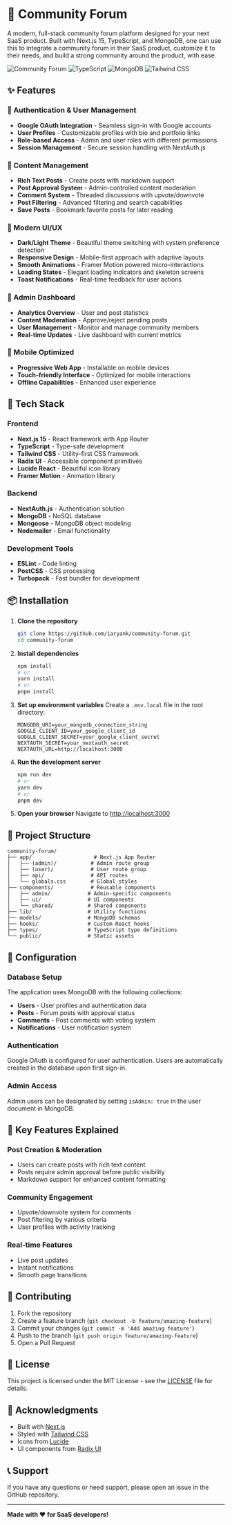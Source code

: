# 🏥 Community Forum

A modern, full-stack community forum platform designed for your next SaaS product. Built with Next.js 15, TypeScript, and MongoDB, one can use this to integrate a community forum in their SaaS product, customize it to their needs, and build a strong community around the product, with ease.

![Community Forum](https://img.shields.io/badge/Next.js-15.1.3-black?style=for-the-badge&logo=next.js)
![TypeScript](https://img.shields.io/badge/TypeScript-5.0-blue?style=for-the-badge&logo=typescript)
![MongoDB](https://img.shields.io/badge/MongoDB-6.12-green?style=for-the-badge&logo=mongodb)
![Tailwind CSS](https://img.shields.io/badge/Tailwind_CSS-3.4.1-38B2AC?style=for-the-badge&logo=tailwind-css)

## ✨ Features

### 🔐 Authentication & User Management

- **Google OAuth Integration** - Seamless sign-in with Google accounts
- **User Profiles** - Customizable profiles with bio and portfolio links
- **Role-based Access** - Admin and user roles with different permissions
- **Session Management** - Secure session handling with NextAuth.js

### 📝 Content Management

- **Rich Text Posts** - Create posts with markdown support
- **Post Approval System** - Admin-controlled content moderation
- **Comment System** - Threaded discussions with upvote/downvote
- **Post Filtering** - Advanced filtering and search capabilities
- **Save Posts** - Bookmark favorite posts for later reading

### 🎨 Modern UI/UX

- **Dark/Light Theme** - Beautiful theme switching with system preference detection
- **Responsive Design** - Mobile-first approach with adaptive layouts
- **Smooth Animations** - Framer Motion powered micro-interactions
- **Loading States** - Elegant loading indicators and skeleton screens
- **Toast Notifications** - Real-time feedback for user actions

### 🔧 Admin Dashboard

- **Analytics Overview** - User and post statistics
- **Content Moderation** - Approve/reject pending posts
- **User Management** - Monitor and manage community members
- **Real-time Updates** - Live dashboard with current metrics

### 📱 Mobile Optimized

- **Progressive Web App** - Installable on mobile devices
- **Touch-friendly Interface** - Optimized for mobile interactions
- **Offline Capabilities** - Enhanced user experience

## 🚀 Tech Stack

### Frontend

- **Next.js 15** - React framework with App Router
- **TypeScript** - Type-safe development
- **Tailwind CSS** - Utility-first CSS framework
- **Radix UI** - Accessible component primitives
- **Lucide React** - Beautiful icon library
- **Framer Motion** - Animation library

### Backend

- **NextAuth.js** - Authentication solution
- **MongoDB** - NoSQL database
- **Mongoose** - MongoDB object modeling
- **Nodemailer** - Email functionality

### Development Tools

- **ESLint** - Code linting
- **PostCSS** - CSS processing
- **Turbopack** - Fast bundler for development

## 📦 Installation

1. **Clone the repository**

   ```bash
   git clone https://github.com/iaryank/community-forum.git
   cd community-forum
   ```

2. **Install dependencies**

   ```bash
   npm install
   # or
   yarn install
   # or
   pnpm install
   ```

3. **Set up environment variables**
   Create a `.env.local` file in the root directory:

   ```env
   MONGODB_URI=your_mongodb_connection_string
   GOOGLE_CLIENT_ID=your_google_client_id
   GOOGLE_CLIENT_SECRET=your_google_client_secret
   NEXTAUTH_SECRET=your_nextauth_secret
   NEXTAUTH_URL=http://localhost:3000
   ```

4. **Run the development server**

   ```bash
   npm run dev
   # or
   yarn dev
   # or
   pnpm dev
   ```

5. **Open your browser**
   Navigate to [http://localhost:3000](http://localhost:3000)

## 📄 Project Structure

```
community-forum/
├── app/                    # Next.js App Router
│   ├── (admin)/           # Admin route group
│   ├── (user)/            # User route group
│   ├── api/               # API routes
│   └── globals.css        # Global styles
├── components/            # Reusable components
│   ├── admin/            # Admin-specific components
│   ├── ui/               # UI components
│   └── shared/           # Shared components
├── lib/                  # Utility functions
├── models/               # MongoDB schemas
├── hooks/                # Custom React hooks
├── types/                # TypeScript type definitions
└── public/               # Static assets
```

## 🔑 Configuration

### Database Setup

The application uses MongoDB with the following collections:

- **Users** - User profiles and authentication data
- **Posts** - Forum posts with approval status
- **Comments** - Post comments with voting system
- **Notifications** - User notification system

### Authentication

Google OAuth is configured for user authentication. Users are automatically created in the database upon first sign-in.

### Admin Access

Admin users can be designated by setting `isAdmin: true` in the user document in MongoDB.

## 🎯 Key Features Explained

### Post Creation & Moderation

- Users can create posts with rich text content
- Posts require admin approval before public visibility
- Markdown support for enhanced content formatting

### Community Engagement

- Upvote/downvote system for comments
- Post filtering by various criteria
- User profiles with activity tracking

### Real-time Features

- Live post updates
- Instant notifications
- Smooth page transitions

## 🤝 Contributing

1. Fork the repository
2. Create a feature branch (`git checkout -b feature/amazing-feature`)
3. Commit your changes (`git commit -m 'Add amazing feature'`)
4. Push to the branch (`git push origin feature/amazing-feature`)
5. Open a Pull Request

## 📄 License

This project is licensed under the MIT License - see the [LICENSE](LICENSE) file for details.

## 🎉 Acknowledgments

- Built with [Next.js](https://nextjs.org/)
- Styled with [Tailwind CSS](https://tailwindcss.com/)
- Icons from [Lucide](https://lucide.dev/)
- UI components from [Radix UI](https://www.radix-ui.com/)

## 📞 Support

If you have any questions or need support, please open an issue in the GitHub repository.

---

**Made with ❤️ for SaaS developers!**
